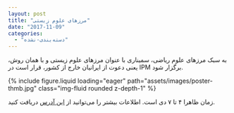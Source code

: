 ```yaml
---
layout: post
title: "مرزهای علوم زیستی"
date: "2017-11-09"
categories: 
  - "دسته‌بندی-نشده"
---
```


به سبک مرزهای علوم ریاضی، سمیناری با عنوان مرزهای علوم زیستی و با همان روش، یعنی دعوت از ایرانیان خارج از کشور، قرار است در IPM برگزار شود.

{% include figure.liquid loading="eager" path="assets/images/poster-thmb.jpg" class="img-fluid rounded z-depth-1" %}

زمان ظاهرا ۴ تا ۷ دی است. اطلاعات بیشتر را می‌توانید از [این آدرس](http://biofrontiers.ipm.ir/index.jsp) دریافت کنید.
